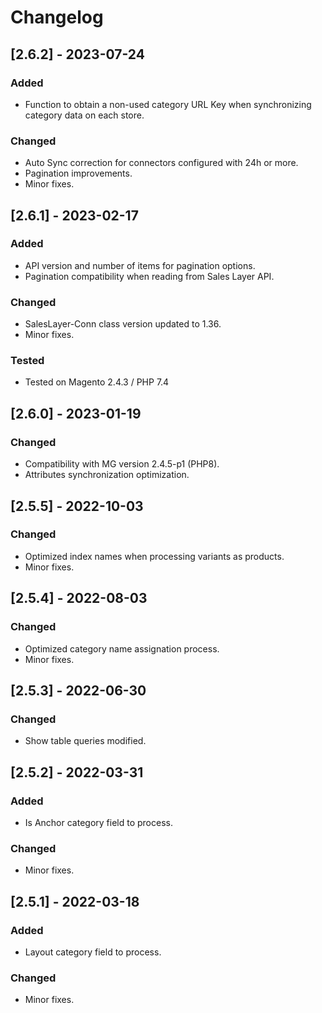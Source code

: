 # Changelog

## [2.6.2] - 2023-07-24

### Added

- Function to obtain a non-used category URL Key when synchronizing category data on each store.

### Changed

- Auto Sync correction for connectors configured with 24h or more.
- Pagination improvements.
- Minor fixes.

## [2.6.1] - 2023-02-17

### Added

- API version and number of items for pagination options.
- Pagination compatibility when reading from Sales Layer API.

### Changed

- SalesLayer-Conn class version updated to 1.36.
- Minor fixes.

### Tested

- Tested on Magento 2.4.3 / PHP 7.4 

## [2.6.0] - 2023-01-19

### Changed

- Compatibility with MG version 2.4.5-p1 (PHP8).
- Attributes synchronization optimization.

## [2.5.5] - 2022-10-03

### Changed

- Optimized index names when processing variants as products.
- Minor fixes.

## [2.5.4] - 2022-08-03

### Changed

- Optimized category name assignation process.
- Minor fixes.

## [2.5.3] - 2022-06-30

### Changed

- Show table queries modified.

## [2.5.2] - 2022-03-31

### Added

- Is Anchor category field to process.

### Changed

- Minor fixes.

## [2.5.1] - 2022-03-18

### Added

- Layout category field to process.

### Changed

- Minor fixes.
